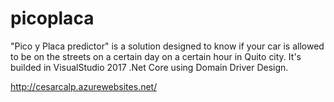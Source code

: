 # picoplaca
"Pico y Placa predictor" is a solution designed to know if your car is allowed to be on the streets on a certain day on a certain hour in Quito city.
It's builded in VisualStudio 2017 .Net Core using Domain Driver Design.

http://cesarcalp.azurewebsites.net/
